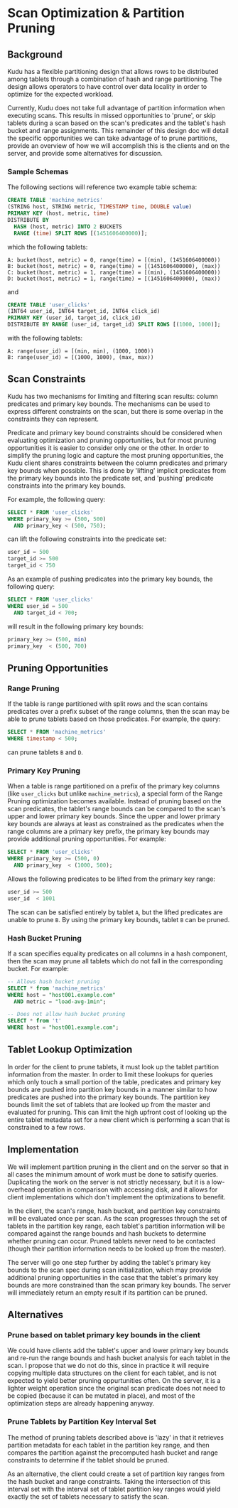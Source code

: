 # Scan Optimization & Partition Pruning

## Background

Kudu has a flexible partitioning design that allows rows to be distributed among
tablets through a combination of hash and range partitioning. The design allows
operators to have control over data locality in order to optimize for the
expected workload.

Currently, Kudu does not take full advantage of partition information when
executing scans. This results in missed opportunities to 'prune', or skip
tablets during a scan based on the scan's predicates and the tablet's hash
bucket and range assignments. This remainder of this design doc will detail the
specific opportunities we can take advantage of to prune partitions, provide an
overview of how we will accomplish this is the clients and on the server, and
provide some alternatives for discussion.

### Sample Schemas

The following sections will reference two example table schema:

```sql
CREATE TABLE 'machine_metrics'
(STRING host, STRING metric, TIMESTAMP time, DOUBLE value)
PRIMARY KEY (host, metric, time)
DISTRIBUTE BY
  HASH (host, metric) INTO 2 BUCKETS
  RANGE (time) SPLIT ROWS [(1451606400000)];
```

which the following tablets:

```
A: bucket(host, metric) = 0, range(time) = [(min), (1451606400000))
B: bucket(host, metric) = 0, range(time) = [(1451606400000), (max))
C: bucket(host, metric) = 1, range(time) = [(min), (1451606400000))
D: bucket(host, metric) = 1, range(time) = [(1451606400000), (max))
```

and

```sql
CREATE TABLE 'user_clicks'
(INT64 user_id, INT64 target_id, INT64 click_id)
PRIMARY KEY (user_id, target_id, click_id)
DISTRIBUTE BY RANGE (user_id, target_id) SPLIT ROWS [(1000, 1000)];
```

with the following tablets:

```
A: range(user_id) = [(min, min), (1000, 1000))
B: range(user_id) = [(1000, 1000), (max, max))
```

## Scan Constraints

Kudu has two mechanisms for limiting and filtering scan results: column
predicates and primary key bounds. The mechanisms can be used to express
different constraints on the scan, but there is some overlap in the constraints
they can represent.

Predicate and primary key bound constraints should be considered when evaluating
optimization and pruning opportunities, but for most pruning opportunities it is
easier to consider only one or the other. In order to simplify the pruning logic
and capture the most pruning opportunities, the Kudu client shares constraints
between the column predicates and primary key bounds when possible. This is done
by 'lifting' implicit predicates from the primary key bounds into the predicate
set, and 'pushing' predicate constraints into the primary key bounds.

For example, the following query:

```sql
SELECT * FROM 'user_clicks'
WHERE primary_key >= (500, 500)
  AND primary_key < (500, 750);
```

can lift the following constraints into the predicate set:

```sql
user_id = 500
target_id >= 500
target_id < 750
```

As an example of pushing predicates into the primary key bounds, the following
query:

```sql
SELECT * FROM 'user_clicks'
WHERE user_id = 500
  AND target_id < 700;
```

will result in the following primary key bounds:

```sql
primary_key >= (500, min)
primary_key  < (500, 700)
```

## Pruning Opportunities

### Range Pruning

If the table is range partitioned with split rows and the scan contains
predicates over a prefix subset of the range columns, then the scan may be able
to prune tablets based on those predicates. For example, the query:

```sql
SELECT * FROM 'machine_metrics'
WHERE timestamp < 500;
```

can prune tablets `B` and `D`.

### Primary Key Pruning

When a table is range partitioned on a prefix of the primary key columns (like
`user_clicks` but unlike `machine_metrics`), a special form of the Range Pruning
optimization becomes available. Instead of pruning based on the scan predicates,
the tablet's range bounds can be compared to the scan's upper and lower primary
key bounds. Since the upper and lower primary key bounds are always at least as
constrained as the predicates when the range columns are a primary key prefix,
the primary key bounds may provide additional pruning opportunities. For
example:

```sql
SELECT * FROM 'user_clicks'
WHERE primary_key >= (500, 0)
  AND primary_key  < (1000, 500);
```

Allows the following predicates to be lifted from the primary key range:

```sql
user_id >= 500
user_id  < 1001
```

The scan can be satisfied entirely by tablet `A`, but the lifted predicates are
unable to prune `B`. By using the primary key bounds, tablet `B` can be pruned.

### Hash Bucket Pruning

If a scan specifies equality predicates on all columns in a hash component, then
the scan may prune all tablets which do not fall in the corresponding bucket.
For example:

```sql
-- Allows hash bucket pruning
SELECT * from 'machine_metrics'
WHERE host = "host001.example.com"
  AND metric = "load-avg-1min";

-- Does not allow hash bucket pruning
SELECT * from 't'
WHERE host = "host001.example.com";
```

## Tablet Lookup Optimization

In order for the client to prune tablets, it must look up the tablet partition
information from the master. In order to limit these lookups for queries which
only touch a small portion of the table, predicates and primary key bounds are
pushed into partition key bounds in a manner similar to how predicates are
pushed into the primary key bounds. The partition key bounds limit the set of
tablets that are looked up from the master and evaluated for pruning. This can
limit the high upfront cost of looking up the entire tablet metadata set for a
new client which is performing a scan that is constrained to a few rows.

## Implementation

We will implement partition pruning in the client and on the server so that in
all cases the minimum amount of work must be done to satisify queries.
Duplicating the work on the server is not strictly necessary, but it is a
low-overhead operation in comparison with accessing disk, and it allows for
client implementations which don't implement the optimizations to benefit.

In the client, the scan's range, hash bucket, and partition key constraints will
be evaluated once per scan. As the scan progresses through the set of tablets in
the partition key range, each tablet's partition information will be compared
against the range bounds and hash buckets to determine whether pruning can
occur. Pruned tablets never need to be contacted (though their partition
information needs to be looked up from the master).

The server will go one step further by adding the tablet's primary key bounds to
the scan spec during scan initialization, which may provide additional pruning
opportunities in the case that the tablet's primary key bounds are more
constrained than the scan primary key bounds. The server will immediately return
an empty result if its partition can be pruned.

## Alternatives

### Prune based on tablet primary key bounds in the client

We could have clients add the tablet's upper and lower primary key bounds and
re-run the range bounds and hash bucket analysis for each tablet in the scan. I
propose that we do not do this, since in practice it will require copying
multiple data structures on the client for each tablet, and is not expected to
yield better pruning oppurtunities often.  On the server, it is a lighter weight
operation since the original scan predicate does not need to be copied (because
it can be mutated in place), and most of the optimization steps are already
happening anyway.

### Prune Tablets by Partition Key Interval Set

The method of pruning tablets described above is 'lazy' in that it retrieves
partition metadata for each tablet in the partition key range, and then compares
the partition against the precomputed hash bucket and range constraints to
determine if the tablet should be pruned.

As an alternative, the client could create a set of partition key ranges from
the hash bucket and range constraints. Taking the intersection of this interval
set with the interval set of tablet partition key ranges would yield exactly the
set of tablets necessary to satisfy the scan.
